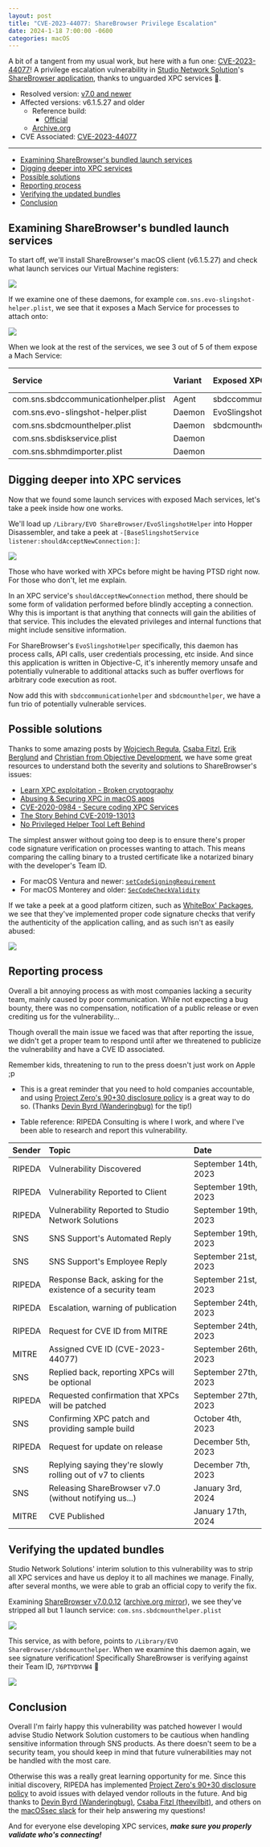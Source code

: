 ```yaml
---
layout: post
title: "CVE-2023-44077: ShareBrowser Privilege Escalation"
date: 2024-1-18 7:00:00 -0600
categories: macOS
---
```


A bit of a tangent from my usual work, but here with a fun one: [CVE-2023-44077](https://cve.mitre.org/cgi-bin/cvename.cgi?name=CVE-2023-44077)! A privilege escalation vulnerability in [Studio Network Solution](https://www.studionetworksolutions.com)'s [ShareBrowser application](https://www.studionetworksolutions.com/sharebrowser/), thanks to unguarded XPC services 🎉.

* Resolved version: [v7.0 and newer](https://support.studionetworksolutions.com/hc/en-us/articles/22494658980244-ShareBrowser-v-7-0-Released)
* Affected versions: v6.1.5.27 and older
  * Reference build:
    * [Official](https://www.snsftp.com/guest/sharebrowser/6.1.5/ShareBrowserDesktop_v6.1.5.27.dmg)
  * [Archive.org](https://archive.org/details/share-browser-desktop-v-6.1.5.27)
* CVE Associated: [CVE-2023-44077](https://www.tenable.com/cve/CVE-2023-44077)

----------

* [Examining ShareBrowser's bundled launch services](#examining-sharebrowsers-bundled-launch-services)
* [Digging deeper into XPC services](#digging-deeper-into-xpc-services)
* [Possible solutions](#possible-solutions)
* [Reporting process](#reporting-process)
* [Verifying the updated bundles](#verifying-the-updated-bundles)
* [Conclusion](#conclusion)


## Examining ShareBrowser's bundled launch services

To start off, we'll install ShareBrowser's macOS client (v6.1.5.27) and check what launch services our Virtual Machine registers:

![](/images/posts/2024-01-18-CVE-2023-44077/ShareBrowser-Daemons.png)

If we examine one of these daemons, for example `com.sns.evo-slingshot-helper.plist`, we see that it exposes a Mach Service for processes to attach onto:

![](/images/posts/2024-01-18-CVE-2023-44077/slingshot-helper-daemon.png)

When we look at the rest of the services, we see 3 out of 5 of them expose a Mach Service:

| Service                               | Variant | Exposed XPC service     | Running as root |
| :------------------------------------ | :------ | :---------------------- | :-------------- |
| com.sns.sbdccommunicationhelper.plist | Agent   | sbdccommunicationhelper | No              |
| com.sns.evo-slingshot-helper.plist    | Daemon  | EvoSlingshotHelper      | YES             |
| com.sns.sbdcmounthelper.plist         | Daemon  | sbdcmounthelper         | YES             |
| com.sns.sbdiskservice.plist           | Daemon  |                         | YES             |
| com.sns.sbhmdimporter.plist           | Daemon  |                         | YES             |


## Digging deeper into XPC services

Now that we found some launch services with exposed Mach services, let's take a peek inside how one works.

We'll load up `/Library/EVO ShareBrowser/EvoSlingshotHelper` into Hopper Disassembler, and take a peek at `-[BaseSlingshotService listener:shouldAcceptNewConnection:]`:

![](/images/posts/2024-01-18-CVE-2023-44077/evo_should_accept_connection.png)

Those who have worked with XPCs before might be having PTSD right now. For those who don't, let me explain.

In an XPC service's `shouldAcceptNewConnection` method, there should be some form of validation performed before blindly accepting a connection. Why this is important is that anything that connects will gain the abilities of that service. This includes the elevated privileges and internal functions that might include sensitive information.

For ShareBrowser's `EvoSlingshotHelper` specifically, this daemon has process calls, API calls, user credentials processing, etc inside. And since this application is written in Objective-C, it's inherently memory unsafe and potentially vulnerable to additional attacks such as buffer overflows for arbitrary code execution as root.

Now add this with `sbdccommunicationhelper` and `sbdcmounthelper`, we have a fun trio of potentially vulnerable services.

## Possible solutions

Thanks to some amazing posts by [Wojciech Reguła](https://wojciechregula.blog), [Csaba Fitzl](https://theevilbit.github.io), [Erik Berglund](https://erikberglund.github.io) and [Christian from Objective Development](https://obdev.at/index.html), we have some great resources to understand both the severity and solutions to ShareBrowser's issues:

* [Learn XPC exploitation - Broken cryptography](https://wojciechregula.blog/post/learn-xpc-exploitation-part-1-broken-cryptography/)
* [Abusing & Securing XPC in macOS apps](https://objectivebythesea.org/v3/talks/OBTS_v3_wReguła.pdf)
* [CVE-2020-0984 - Secure coding XPC Services](https://theevilbit.github.io/posts/secure_coding_xpc_part3/)
* [The Story Behind CVE-2019-13013](https://obdev.at/blog/what-we-have-learned-from-a-vulnerability/)
* [No Privileged Helper Tool Left Behind](https://erikberglund.github.io/2016/No_Privileged_Helper_Tool_Left_Behind/)

The simplest answer without going too deep is to ensure there's proper code signature verification on processes wanting to attach. This means comparing the calling binary to a trusted certificate like a notarized binary with the developer's Team ID.

* For macOS Ventura and newer: [`setCodeSigningRequirement`](https://developer.apple.com/documentation/foundation/nsxpcconnection/3943309-setcodesigningrequirement?language=objc)
* For macOS Monterey and older: [`SecCodeCheckValidity`](https://developer.apple.com/documentation/security/1396726-seccodecheckvalidity?language=objc)

If we take a peek at a good platform citizen, such as [WhiteBox' Packages](http://s.sudre.free.fr/Software/Packages/about.html), we see that they've implemented proper code signature checks that verify the authenticity of the application calling, and as such isn't as easily abused:

![](/images/posts/2024-01-18-CVE-2023-44077/packages_should_accept_connection.png)


## Reporting process

Overall a bit annoying process as with most companies lacking a security team, mainly caused by poor communication. While not expecting a bug bounty, there was no compensation, notification of a public release or even crediting us for the vulnerability...

Though overall the main issue we faced was that after reporting the issue, we didn't get a proper team to respond until after we threatened to publicize the vulnerability and have a CVE ID associated.

Remember kids, threatening to run to the press doesn't just work on Apple ;p
* This is a great reminder that you need to hold companies accountable, and using [Project Zero's 90+30 disclosure policy](https://googleprojectzero.blogspot.com/p/vulnerability-disclosure-policy.html) is a great way to do so. (Thanks [Devin Byrd (Wanderingbug)](https://blog.kandji.io/author/devin-byrd) for the tip!)

* Table reference: RIPEDA Consulting is where I work, and where I've been able to research and report this vulnerability.

| Sender    | Topic                                                       | Date                 |
| :-------- | :---------------------------------------------------------- | :------------------- |
| RIPEDA    | Vulnerability Discovered                                    | September 14th, 2023 |
| RIPEDA    | Vulnerability Reported to Client                            | September 19th, 2023 |
| RIPEDA    | Vulnerability Reported to Studio Network Solutions          | September 19th, 2023 |
| SNS       | SNS Support's Automated Reply                               | September 19th, 2023 |
| SNS       | SNS Support's Employee Reply                                | September 21st, 2023 |
| RIPEDA    | Response Back, asking for the existence of a security team  | September 21st, 2023 |
| RIPEDA    | Escalation, warning of publication                          | September 24th, 2023 |
| RIPEDA    | Request for CVE ID from MITRE                               | September 24th, 2023 |
| MITRE     | Assigned CVE ID (CVE-2023-44077)                            | September 26th, 2023 |
| SNS       | Replied back, reporting XPCs will be optional               | September 27th, 2023 |
| RIPEDA    | Requested confirmation that XPCs will be patched            | September 27th, 2023 |
| SNS       | Confirming XPC patch and providing sample build             | October 4th, 2023    |
| RIPEDA    | Request for update on release                               | December 5th, 2023   |
| SNS       | Replying saying they're slowly rolling out of v7 to clients | December 7th, 2023   |
| SNS       | Releasing ShareBrowser v7.0 (without notifying us...)       | January 3rd, 2024    |
| MITRE     | CVE Published                                               | January 17th, 2024   |


## Verifying the updated bundles

Studio Network Solutions' interim solution to this vulnerability was to strip all XPC services and have us deploy it to all machines we manage. Finally, after several months, we were able to grab an official copy to verify the fix.

Examining [ShareBrowser v7.0.0.12](https://www.snsftp.com/guest/sharebrowser/7.0.0/ShareBrowser_v7.0.0.12.dmg?) ([archive.org mirror](https://archive.org/details/share-browser-v-7.0.0.12)), we see they've stripped all but 1 launch service: `com.sns.sbdcmounthelper.plist`

![](/images/posts/2024-01-18-CVE-2023-44077/ShareBrowser-7-pkg.png)

This service, as with before, points to `/Library/EVO ShareBrowser/sbdcmounthelper`. When we examine this daemon again, we see signature verification! Specifically ShareBrowser is verifying against their Team ID, `76PTYDYVW4` 🎉

![](/images/posts/2024-01-18-CVE-2023-44077/sbdcmounthelper-signatures.png)


## Conclusion

Overall I'm fairly happy this vulnerability was patched however I would advise Studio Network Solution customers to be cautious when handling sensitive information through SNS products. As there doesn't seem to be a security team, you should keep in mind that future vulnerabilities may not be handled with the most care.

Otherwise this was a really great learning opportunity for me. Since this initial discovery, RIPEDA has implemented [Project Zero's 90+30 disclosure policy](https://googleprojectzero.blogspot.com/p/vulnerability-disclosure-policy.html) to avoid issues with delayed vendor rollouts in the future. And big thanks to [Devin Byrd (Wanderingbug)](https://blog.kandji.io/author/devin-byrd), [Csaba Fitzl (theevilbit)](https://theevilbit.github.io), and others on the [macOSsec slack](https://macossec.slack.com/) for their help answering my questions!

And for everyone else developing XPC services, ***make sure you properly validate who's connecting!***